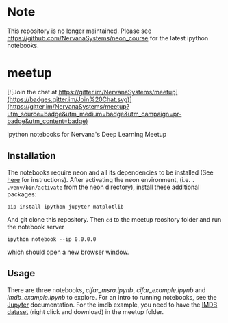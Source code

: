 # Note

This repository is no longer maintained. Please see https://github.com/NervanaSystems/neon_course for the latest ipython notebooks.

# meetup

[![Join the chat at https://gitter.im/NervanaSystems/meetup](https://badges.gitter.im/Join%20Chat.svg)](https://gitter.im/NervanaSystems/meetup?utm_source=badge&utm_medium=badge&utm_campaign=pr-badge&utm_content=badge)

ipython notebooks for Nervana's Deep Learning Meetup

## Installation

The notebooks require neon and all its dependencies to be installed (See [here](http://neon.nervanasys.com/docs/latest/installation.html) for instructions). After activating the neon environment, (i.e. `. .venv/bin/activate` from the neon directory), install these additional packages:

`pip install ipython jupyter matplotlib`

And git clone this repository. Then `cd` to the meetup reository folder and run the notebook server

`ipython notebook --ip 0.0.0.0`

which should open a new browser window. 

## Usage

There are three notebooks, *cifar_msra.ipynb*, *cifar_example.ipynb* and *imdb_example.ipynb* to explore. For an intro to running notebooks, see the [Jupyter](https://jupyter.org) documentation. For the imdb example, you need to have the [IMDB dataset](https://s3-us-west-1.amazonaws.com/nervana-meetup/labeledTrainData.tsv) (right click and download) in the meetup folder.
